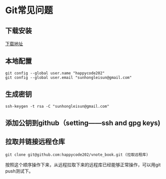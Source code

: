 # Git常见问题

## 下载安装
[下载地址](https://git-scm.com/downloads)

## 本地配置
```
git config --global user.name "happycode202"
git config --global user.email "sunhongleisun@gmail.com"
```

## 生成密钥
```
ssh-keygen -t rsa -C "sunhongleisun@gmail.com"
```
## 添加公钥到github（setting——ssh and gpg keys)
## 拉取并链接远程仓库
```
git clone git@github.com:happycode202/vnote_book.git (拉取远程库)
```
按照这个顺序操作下来，从远程拉取下来的远程库已经能够正常操作，可以用git push测试下。
